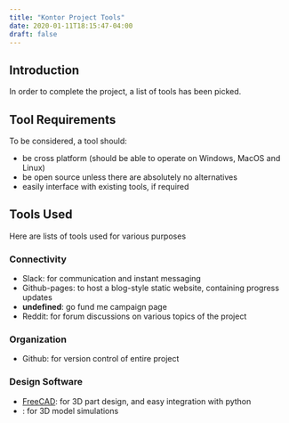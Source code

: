```yaml
---
title: "Kontor Project Tools"
date: 2020-01-11T18:15:47-04:00
draft: false
---
```


## Introduction

In order to complete the project, a list of tools has been picked.

## Tool Requirements

To be considered, a tool should:
* be cross platform (should be able to operate on Windows, MacOS and Linux)
* be open source unless there are absolutely no alternatives
* easily interface with existing tools, if required

## Tools Used

Here are lists of tools used for various purposes

### Connectivity

* Slack: for communication and instant messaging
* Github-pages: to host a blog-style static website, containing progress updates
* **undefined**: go fund me campaign page
* Reddit: for forum discussions on various topics of the project

### Organization

* Github: for version control of entire project

### Design Software

* [FreeCAD](https://www.freecadweb.org/): for 3D part design, and easy integration with python
* [](): for 3D model simulations
